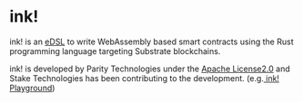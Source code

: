 # ink!

ink! is an [eDSL](https://wiki.haskell.org/Embedded_domain_specific_language) to write WebAssembly based smart contracts using the Rust programming language targeting Substrate blockchains. 

ink! is developed by Parity Technologies under the [Apache License2.0](https://github.com/paritytech/ink/blob/master/LICENSE) and Stake Technologies has been contributing to the development. \(e.g.[ ink! Playground](https://ink-playground.com/)\)

    

